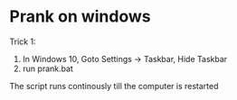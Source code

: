 # Prank on windows 

Trick 1:

1) In Windows 10, Goto Settings -> Taskbar, Hide Taskbar
2) run prank.bat

The script runs continously till the computer is restarted